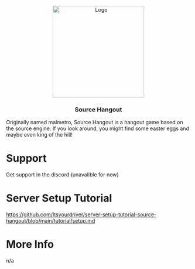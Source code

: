 <p align="center">
  <a href="https://example.com/">
    <img src="https://user-images.githubusercontent.com/73563507/197061822-ef1c9c56-399d-4afd-a836-347d98bb30e9.png" alt="Logo" width=250 height=250>
  </a>

 <h3 align="center">Source Hangout</h3>

Originally named malmetro, Source Hangout is a hangout game based on the source engine. If you look around, you might find some easter eggs and maybe even king of the hill!

# Support
Get support in the discord (unavalible for now)

# Server Setup Tutorial
https://github.com/Itsyourdriver/server-setup-tutorial-source-hangout/blob/main/tutorial/setup.md

# More Info
n/a
